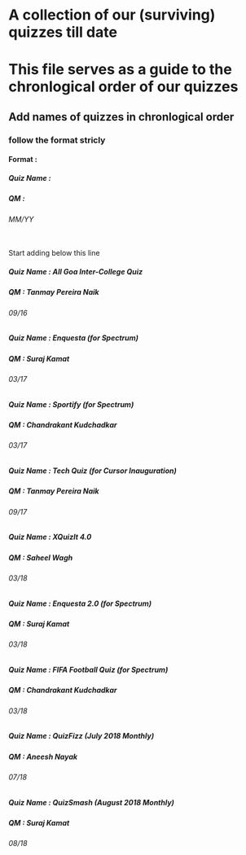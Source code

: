 # A collection of our (surviving) quizzes till date
# This file serves as a guide to the chronlogical order of our quizzes
## Add names of quizzes in chronlogical order
### follow the format stricly 
#### Format :
##### Quiz Name :
##### QM :
###### MM/YY
</br> Start adding below this line </br>  

##### Quiz Name : All Goa Inter-College Quiz
##### QM : Tanmay Pereira Naik
###### 09/16

##### Quiz Name : Enquesta (for Spectrum)
##### QM : Suraj Kamat
###### 03/17


##### Quiz Name : Sportify (for Spectrum)
##### QM : Chandrakant Kudchadkar
###### 03/17


##### Quiz Name : Tech Quiz (for Cursor Inauguration)
##### QM : Tanmay Pereira Naik
###### 09/17


##### Quiz Name : XQuizIt 4.0
##### QM : Saheel Wagh
###### 03/18


##### Quiz Name : Enquesta 2.0 (for Spectrum)
##### QM : Suraj Kamat
###### 03/18


##### Quiz Name : FIFA Football Quiz (for Spectrum)
##### QM : Chandrakant Kudchadkar
###### 03/18


##### Quiz Name : QuizFizz (July 2018 Monthly)
##### QM : Aneesh Nayak
###### 07/18


##### Quiz Name : QuizSmash (August 2018 Monthly)
##### QM : Suraj Kamat
###### 08/18



